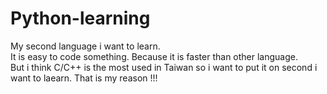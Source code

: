 # Python-learning

My second language i want to learn.  
It is easy to code something. Because it is faster than other language.  
But i think C/C++ is the most used in Taiwan so i want to put it on second i want to laearn. That is my reason !!!

